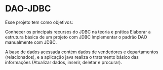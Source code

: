 # DAO-JDBC

Esse projeto tem como objetivos:

Conhecer os principais recursos do JDBC na teoria e prática
Elaborar a estrutura básica de um projeto com JDBC
Implementar o padrão DAO manualmente com JDBC.

A base de dados acessada contém dados de vendedores e departamentos (relacionados), e a aplicação java realiza o tratamento básico das informações (Atualizar dados, inserir, deletar e procurar).
